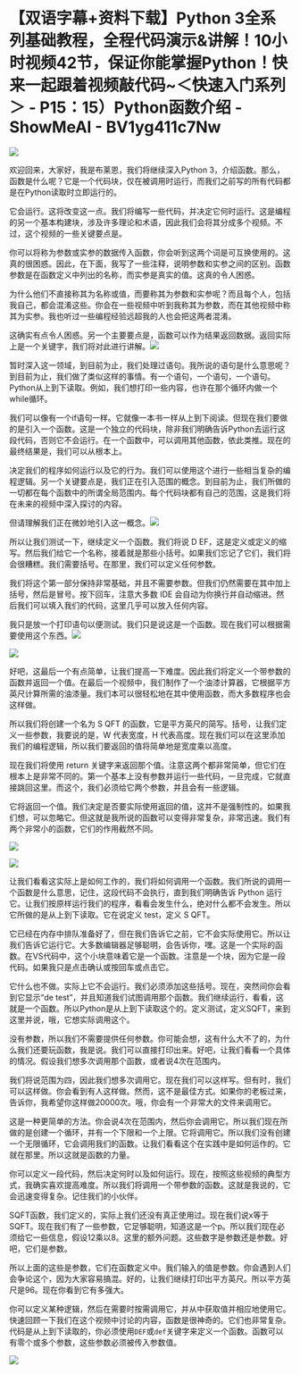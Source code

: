 # 【双语字幕+资料下载】Python 3全系列基础教程，全程代码演示&讲解！10小时视频42节，保证你能掌握Python！快来一起跟着视频敲代码~＜快速入门系列＞ - P15：15）Python函数介绍 - ShowMeAI - BV1yg411c7Nw

![](img/4237d06d285184ff66cb3fc27a044d7c_0.png)

欢迎回来，大家好，我是布莱恩，我们将继续深入Python 3，介绍函数。那么，函数是什么呢？它是一个代码块，仅在被调用时运行，而我们之前写的所有代码都是在Python读取时立即运行的。

它会运行。这将改变这一点。我们将编写一些代码，并决定它何时运行。这是编程的另一个基本构建块，涉及许多理论和术语，因此我们会将其分成多个视频。不过，这个视频的一些关键要点是。

你可以将称为参数或实参的数据传入函数，你会听到这两个词是可互换使用的。这真的很困惑。因此，在下面，我写了一些注释，说明参数和实参之间的区别。函数参数是在函数定义中列出的名称，而实参是真实的值。这真的令人困惑。

为什么他们不直接称其为名称或值，而要称其为参数和实参呢？而且每个人，包括我自己，都会混淆这些。你会在一些视频中听到我称其为参数，而在其他视频中称其为实参。我也听过一些编程经验远超我的人也会把这两者混淆。

这确实有点令人困惑。另一个主要要点是，函数可以作为结果返回数据。返回实际上是一个关键字，我们将对此进行讲解。![](img/4237d06d285184ff66cb3fc27a044d7c_2.png)

暂时深入这一领域，到目前为止，我们处理过语句。我所说的语句是什么意思呢？到目前为止，我们做了类似这样的事情。有一个语句，一个语句，一个语句。Python从上到下读取。例如，我们想打印一些内容，也许在那个循环内做一个while循环。

我们可以像有一个if语句一样。它就像一本书一样从上到下阅读。但现在我们要做的是引入一个函数。这是一个独立的代码块，除非我们明确告诉Python去运行这段代码，否则它不会运行。在一个函数中，可以调用其他函数，依此类推。现在的最终结果是，我们可以从根本上。

决定我们的程序如何运行以及它的行为。我们可以使用这个进行一些相当复杂的编程逻辑。另一个关键要点是，我们正在引入范围的概念。到目前为止，我们所做的一切都在每个函数中的所谓全局范围内。每个代码块都有自己的范围，这是我们将在未来的视频中深入探讨的内容。

但请理解我们正在微妙地引入这一概念。![](img/4237d06d285184ff66cb3fc27a044d7c_4.png)

所以让我们测试一下，继续定义一个函数。我们将说 D EF，这是定义或定义的缩写。然后我们给它一个名称，接着就是那些小括号。如果我们忘记了它们，我们将会很糟糕。我们需要括号。在那里，我们可以定义任何参数。

我们将这个第一部分保持非常基础，并且不需要参数。但我们仍然需要在其中加上括号，然后是冒号。按下回车，注意大多数 IDE 会自动为你换行并自动缩进。然后我们可以填入我们的代码，这里几乎可以放入任何内容。

我只是放一个打印语句以便测试。我们只是说这是一个函数。现在我们可以根据需要使用这个东西。![](img/4237d06d285184ff66cb3fc27a044d7c_6.png)

![](img/4237d06d285184ff66cb3fc27a044d7c_7.png)

好吧，这最后一个有点简单，让我们提高一下难度。因此我们将定义一个带参数的函数并返回一个值。在最后一个视频中，我们制作了一个油漆计算器，它根据平方英尺计算所需的油漆量。我们本可以很轻松地在其中使用函数，而大多数程序也会这样做。

所以我们将创建一个名为 S QFT 的函数，它是平方英尺的简写。括号，让我们定义一些参数，我要说的是，W 代表宽度，H 代表高度。现在我们可以在这里添加我们的编程逻辑，所以我们要返回的值将简单地是宽度乘以高度。

现在我们将使用 return 关键字来返回那个值。注意这两个都非常简单，但它们在根本上是非常不同的。第一个基本上没有参数并运行一些代码，一旦完成，它就直接跳回这里。而这个，我们必须给它两个参数，并且会有一些逻辑。

它将返回一个值。我们决定是否要实际使用返回的值，这并不是强制性的。如果我们想，可以忽略它。但这就是我所说的函数可以变得非常复杂，非常迅速。我们有两个非常小的函数，它们的作用截然不同。

![](img/4237d06d285184ff66cb3fc27a044d7c_9.png)

![](img/4237d06d285184ff66cb3fc27a044d7c_10.png)

让我们看看这实际上是如何工作的，我们将如何调用一个函数。我们所说的调用一个函数是什么意思，记住，这段代码不会执行，直到我们明确告诉 Python 运行它。让我们按原样运行我们的程序，看看会发生什么，绝对什么都不会发生。所以它所做的是从上到下读取。它在说定义 test，定义 S QFT。

它已经在内存中排队准备好了，但在我们告诉它之前，它不会实际使用它。所以让我们告诉它运行它。大多数编辑器足够聪明，会告诉你，嘿。这是一个实际的函数。在VS代码中，这个小块意味着它是一个函数。注意是一个块，因为它是一段代码。如果我只是点击确认或按回车或点击它。

它什么也不做。实际上它不会运行。我们必须添加这些括号。现在，突然间你会看到它显示“de test”，并且知道我们试图调用那个函数。我们继续运行，看看，这就是一个函数。所以Python是从上到下读取这个的。定义测试，定义SQFT，来到这里并说，哦，它想实际调用这个。

没有参数，所以我们不需要提供任何参数。你可能会想，这有什么大不了的，为什么我们还要玩函数，我是说。我们可以直接打印出来。好吧，让我们看看一个具体的情况。假设我们想多次调用那个函数，或者说4次在范围内。

我们将说范围为四，因此我们想多次调用它。现在我们可以这样写。但有时，我们可以这样做。你会看到有人这样做。然而，这不是最佳方式。如果你的老板过来，告诉你，我希望你这样做20000次。哦，你会有一个非常大的文件来调用它。

这是一种更简单的方法。你会说4次在范围内，然后你会调用它。所以我们现在所做的是创建一个循环，并有一个下限和一个上限。它将调用它。所以我们没有创建一个无限循环，它会调用我们的函数。让我们看看这个在实践中是如何运作的。它就在那里。所以这就是函数的力量。

你可以定义一段代码，然后决定何时以及如何运行。现在，按照这些视频的典型方式，我确实喜欢提高难度。所以我们将调用一个带参数的函数。这就是我说的，它会迅速变得复杂。记住我们的小伙伴。

SQFT函数，我们定义的，实际上我们还没有真正使用过。现在我们说x等于SQFT。现在我们有了一些参数，它足够聪明，知道这是一个p。所以我们现在必须给它一些信息，假设12乘以8。这里的额外问题。这些数字是参数还是参数。好吧，它们是参数。

所以上面的这些是参数，它们在函数定义中。我们输入的值是参数。你会遇到人们会争论这个，因为大家容易搞混。好的，让我们继续打印出平方英尺。所以平方英尺是96。现在你看到它有多强大。

你可以定义某种逻辑，然后在需要时按需调用它，并从中获取值并相应地使用它。快速回顾一下我们在这个视频中讨论的内容，函数是很神奇的。它们也非常复杂。代码是从上到下读取的，你必须使用`DEF`或`def`关键字来定义一个函数。函数可以有零个或多个参数，这些参数必须被传入参数值。

![](img/4237d06d285184ff66cb3fc27a044d7c_12.png)
